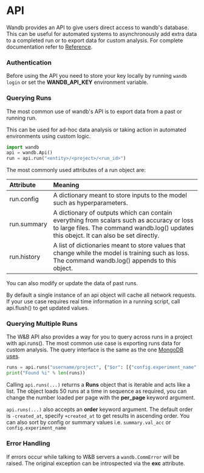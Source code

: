 # API

Wandb provides an API to give users direct access to wandb's database. This can be useful for automated systems to asynchronously add extra data to a completed run or to export data for custom analysis. For complete documentation refer to [Reference](reference.md).

### Authentication

Before using the API you need to store your key locally by running `wandb login` or set the **WANDB\_API\_KEY** environment variable.

### Querying Runs

The most common use of wandb's API is to export data from a past or running run.  

This can be used for ad-hoc data analysis or taking action in automated environments using custom logic.  

```python
import wandb
api = wandb.Api()
run = api.run("<entity>/<project>/<run_id>")
```

The most commonly used attributes of a run object are:

| Attribute | Meaning |
| :--- | :--- |
| run.config | A dictionary meant to store inputs to the model such as hyperparameters. |
| run.summary | A dictionary of outputs which can contain everything from scalars such as accuracy or loss to large files.  The command wandb.log\(\) updates this obejct.  It can also be set directly. |
| run.history | A list of dictionaries meant to store values that change while the model is training such as loss.  The command wandb.log\(\) appends to this object. |

You can also modify or update the data of past runs.  

By default a single instance of an api object will cache all network requests.  If your use case  requires real time information in a running script, call api.flush\(\) to get updated values.

### Querying Multiple Runs

The W&B API also provides a way for you to query across runs in a project with api.runs\(\). The most common use case is exporting runs data for custom analysis.  The query interface is the same as the one [MongoDB uses](https://docs.mongodb.com/manual/reference/operator/query).

```python
runs = api.runs("username/project", {"$or": [{"config.experiment_name": "foo"}, {"config.experiment_name": "bar"}]})
print("Found %i" % len(runs))
```

Calling `api.runs(...)` returns a **Runs** object that is iterable and acts like a list. The object loads 50 runs at a time in sequence as required, you can change the number loaded per page with the **per\_page** keyword argument.

`api.runs(...)` also accepts an **order** keyword argument. The default order is `-created_at`, specify `+created_at` to get results in ascending order. You can also sort by config or summary values i.e. `summary.val_acc` or `config.experiment_name`

### Error Handling

If errors occur while talking to W&B servers a `wandb.CommError` will be raised. The original exception can be introspected via the **exc** attribute.

